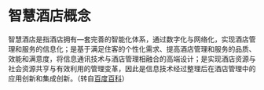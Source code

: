 # 智慧酒店概念

智慧酒店是指酒店拥有—套完善的智能化体系，通过数字化与网络化，实现酒店管理和服务的信息化；是基于满足住客的个性化需求、提高酒店管理和服务的品质、效能和满意度，将信息通讯技术与酒店管理相融合的高端设计；是实现酒店资源与社会资源共亨与有效利用的管理变革，因此是信息技术经过整理后在酒店管理中的应用创新和集成创新。（转自[百度百科](https://baike.baidu.com/item/%E6%99%BA%E6%85%A7%E9%85%92%E5%BA%97/4687095)）



